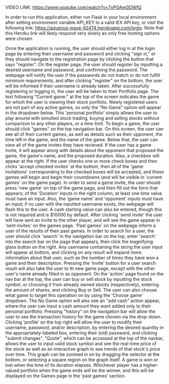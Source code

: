 VIDEO LINK: https://www.youtube.com/watch?v=7xPGAm0DWfQ

In order to run this application, either run Flask in your local environment after setting environment variable API_KEY to a valid IEX API key, or visit the following link: https://aqueous-wave-92474.herokuapp.com/login. Note that this Heroku link will likely respond very slowly as only free hosting options were chosen. 

Once the application is running, the user should either log in at the login page by entering their username and password and clicking "sign in," or they should navigate to the registration page by clicking the button that says "register". On the register page, the user should register by inputting a desired username and password, and confirming the password. The webpage will notify the user if the passwords do not match or do not fulfill minimum requirements, and after clicking "register" on the bottom, the user will be informed if their username is already taken. 
After successfully registering or logging in, the user will be taken to their Portfolio page. The text following "Current game:" at the top of the screen indicates the game for which the user is viewing their stock portfolio. Newly registered users are not part of any active games, so only the "No Game" option will appear in the dropdown below. This 'personal portfolio' simply allows the user to play around with simulted stock trading, buying and selling stocks without comparison to any other players, or a time limit. 
To begin a game, the user should click "games" on the top navigation bar. On this screen, the user can see all of their current games, as well as details such as their opponent, the time left in the game, and the name of the game. Below that, the user can view all of the game invites they have recieved. If the user has a game invite, it will appear along with details about the opponent that proposed the game, the game's name, and the proposed duration. Also, a checkbox will appear at the right. If the user checks one or more check boxes and then clicks 'accept checked invites' at the bottom, then all of the 'game invitations' corresponding to the checked boxes will be accepted, and these games will begin and begin their countdowns (and will be visible in 'current games' on the game page). 
In order to send a game invite, the user should press 'new game' on top of the game page, and then fill out the form that appears; of the 'Duration' inputs in the right column, at least one time value must have an input. Also, the 'game name' and 'opponent' inputs must have an input; if no user with the inputted username exists, the webpage will flash this to the user. A cash starting value can also be entered, though this is not required and is $10000 by default. After clicking 'send invite' the user will have sent an invite to the other player, and will see the game appear in 'sent invites' on the games page. 
'Past games' on the webpage inform a user of the results of their past games. 
In order to search for a user, the user should click 'search' in the navigation bar on the top, enter 'search' into the search bar on the page that appears, then click the magnifying glass button on the right. Any username containing the string the user input will appear at bottom, and clicking on any result will expand more information about that user, such as the number of times they have won a game and their description. Pressing the 'invite' button for a user search result will also take the user to th new game page, except with the other user's name already filled in as opponent. 
On the 'action' page found on the nav bar at the top, the user can buy or sell stock by inputting the stock symbol, or choosing it from already owned stocks (respectively), entering the amount of shares, and clicking Buy or Sell. The user can also choose what game to target this operation on by using the 'Choose game' dropdown. The No Game option will also see an "add cash" action appear, where the user can input a cash amount they want added only to their personal portfolio. 
Pressing "history" on the navigation bar will allow the user to see the transaction history for the game chosen via the drop-down. 
Clicking 'profile' on the top right will allow the user to modify their username, password, and/or description, by entering the desired quantity in the appropriately-labeled box, entering their (old) password, and clicking "submit changes". 
"Quote", which can be accessed at the top of the navbar, allows the user to input  valid stock symbol and see the real-time price of the stock as well as an interactive graph to see trends of that stock's price over time. This graph can be zoomed in on by dragging the selector at the bottom, or selecting a square region on the graph itself.
A game is won or lost when the time of its duration elapses. Whichever player has a higher-valued portfolio when the game ends will be the winner, and this will be displayed on the Games page in the 'past games' section. 
